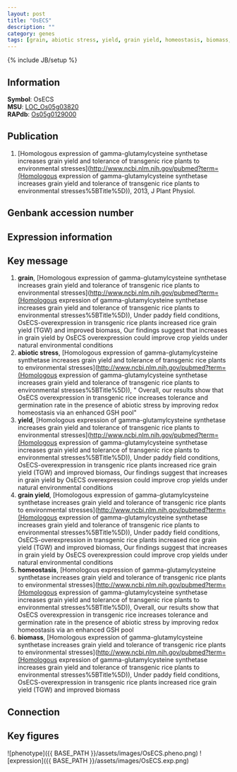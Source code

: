 ```yaml
---
layout: post
title: "OsECS"
description: ""
category: genes
tags: [grain, abiotic stress, yield, grain yield, homeostasis, biomass, Gene]
---
```

{% include JB/setup %}

## Information
__Symbol__: OsECS  
__MSU__: [LOC_Os05g03820](http://rice.plantbiology.msu.edu/cgi-bin/ORF_infopage.cgi?orf=LOC_Os05g03820)  
__RAPdb__: [Os05g0129000](http://rapdb.dna.affrc.go.jp/viewer/gbrowse_details/irgsp1?name=Os05g0129000)  

## Publication
1. [Homologous expression of gamma-glutamylcysteine synthetase increases grain yield and tolerance of transgenic rice plants to environmental stresses](http://www.ncbi.nlm.nih.gov/pubmed?term=(Homologous expression of gamma-glutamylcysteine synthetase increases grain yield and tolerance of transgenic rice plants to environmental stresses%5BTitle%5D)), 2013, J Plant Physiol.

## Genbank accession number

## Expression information

## Key message
1. __grain__, [Homologous expression of gamma-glutamylcysteine synthetase increases grain yield and tolerance of transgenic rice plants to environmental stresses](http://www.ncbi.nlm.nih.gov/pubmed?term=(Homologous expression of gamma-glutamylcysteine synthetase increases grain yield and tolerance of transgenic rice plants to environmental stresses%5BTitle%5D)),  Under paddy field conditions, OsECS-overexpression in transgenic rice plants increased rice grain yield (TGW) and improved biomass, Our findings suggest that increases in grain yield by OsECS overexpression could improve crop yields under natural environmental conditions
2. __abiotic stress__, [Homologous expression of gamma-glutamylcysteine synthetase increases grain yield and tolerance of transgenic rice plants to environmental stresses](http://www.ncbi.nlm.nih.gov/pubmed?term=(Homologous expression of gamma-glutamylcysteine synthetase increases grain yield and tolerance of transgenic rice plants to environmental stresses%5BTitle%5D)), " Overall, our results show that OsECS overexpression in transgenic rice increases tolerance and germination rate in the presence of abiotic stress by improving redox homeostasis via an enhanced GSH pool"
3. __yield__, [Homologous expression of gamma-glutamylcysteine synthetase increases grain yield and tolerance of transgenic rice plants to environmental stresses](http://www.ncbi.nlm.nih.gov/pubmed?term=(Homologous expression of gamma-glutamylcysteine synthetase increases grain yield and tolerance of transgenic rice plants to environmental stresses%5BTitle%5D)),  Under paddy field conditions, OsECS-overexpression in transgenic rice plants increased rice grain yield (TGW) and improved biomass, Our findings suggest that increases in grain yield by OsECS overexpression could improve crop yields under natural environmental conditions
4. __grain yield__, [Homologous expression of gamma-glutamylcysteine synthetase increases grain yield and tolerance of transgenic rice plants to environmental stresses](http://www.ncbi.nlm.nih.gov/pubmed?term=(Homologous expression of gamma-glutamylcysteine synthetase increases grain yield and tolerance of transgenic rice plants to environmental stresses%5BTitle%5D)),  Under paddy field conditions, OsECS-overexpression in transgenic rice plants increased rice grain yield (TGW) and improved biomass, Our findings suggest that increases in grain yield by OsECS overexpression could improve crop yields under natural environmental conditions
5. __homeostasis__, [Homologous expression of gamma-glutamylcysteine synthetase increases grain yield and tolerance of transgenic rice plants to environmental stresses](http://www.ncbi.nlm.nih.gov/pubmed?term=(Homologous expression of gamma-glutamylcysteine synthetase increases grain yield and tolerance of transgenic rice plants to environmental stresses%5BTitle%5D)),  Overall, our results show that OsECS overexpression in transgenic rice increases tolerance and germination rate in the presence of abiotic stress by improving redox homeostasis via an enhanced GSH pool
6. __biomass__, [Homologous expression of gamma-glutamylcysteine synthetase increases grain yield and tolerance of transgenic rice plants to environmental stresses](http://www.ncbi.nlm.nih.gov/pubmed?term=(Homologous expression of gamma-glutamylcysteine synthetase increases grain yield and tolerance of transgenic rice plants to environmental stresses%5BTitle%5D)),  Under paddy field conditions, OsECS-overexpression in transgenic rice plants increased rice grain yield (TGW) and improved biomass

## Connection

## Key figures
![phenotype]({{ BASE_PATH }}/assets/images/OsECS.pheno.png)
![expression]({{ BASE_PATH }}/assets/images/OsECS.exp.png)



